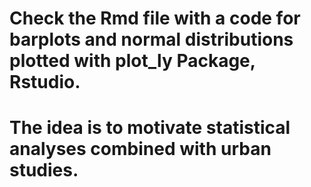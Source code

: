 # Check the Rmd file with a code for barplots and normal distributions plotted with plot_ly Package, Rstudio. 
# The idea is to motivate statistical analyses combined with urban studies.

